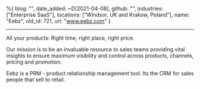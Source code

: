 %{
  blog: "",
  date_added: ~D[2021-04-08],
  github: "",
  industries: ["Enterprise SaaS"],
  locations: ["Windsor, UK and Krakow, Poland"],
  name: "Eebz",
  old_id: 721,
  url: "www.eebz.com"
}

---

All your products: Right time, right place, right price. 

Our mission is to be an invaluable resource to sales teams providing vital insights to ensure maximum visibility and control across products, channels, pricing and promotion. 

Eebz is a PRM - product relationship management tool. Its the CRM for sales people that sell to retail. 
